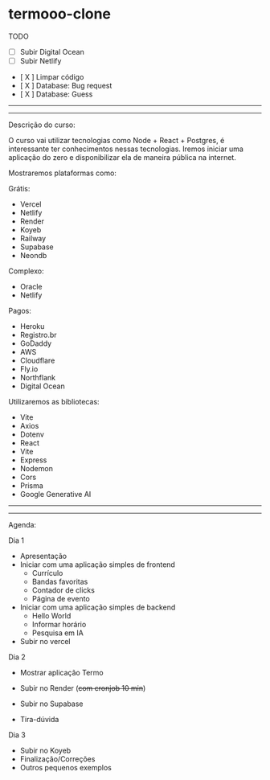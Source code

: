 # termooo-clone

TODO

- [ ] Subir Digital Ocean
- [ ] Subir Netlify

- [ X ] Limpar código
- [ X ] Database: Bug request
- [ X ] Database: Guess

---

---

Descrição do curso:

O curso vai utilizar tecnologias como Node + React + Postgres, é interessante ter conhecimentos nessas tecnologias.
Iremos iniciar uma aplicação do zero e disponibilizar ela de maneira pública na internet.

Mostraremos plataformas como:

Grátis:

- Vercel
- Netlify
- Render
- Koyeb
- Railway
- Supabase
- Neondb

Complexo:

- Oracle
- Netlify

Pagos:

- Heroku
- Registro.br
- GoDaddy
- AWS
- Cloudflare
- Fly.io
- Northflank
- Digital Ocean

Utilizaremos as bibliotecas:

- Vite
- Axios
- Dotenv
- React
- Vite
- Express
- Nodemon
- Cors
- Prisma
- Google Generative AI

---

---

Agenda:

Dia 1

- Apresentação
- Iniciar com uma aplicação simples de frontend
  - Currículo
  - Bandas favoritas
  - Contador de clicks
  - Página de evento
- Iniciar com uma aplicação simples de backend
  - Hello World
  - Informar horário
  - Pesquisa em IA
- Subir no vercel

Dia 2

- Mostrar aplicação Termo
- Subir no Render (~~com cronjob 10 min~~)
- Subir no Supabase

- Tira-dúvida

Dia 3

- Subir no Koyeb
- Finalização/Correções
- Outros pequenos exemplos
